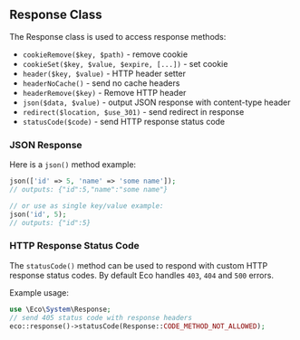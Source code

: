 ## Response Class
The Response class is used to access response methods:
- `cookieRemove($key, $path)` - remove cookie
- `cookieSet($key, $value, $expire, [...])` - set cookie
- `header($key, $value)` - HTTP header setter
- `headerNoCache()` - send no cache headers
- `headerRemove($key)` - Remove HTTP header
- `json($data, $value)` - output JSON response with content-type header
- `redirect($location, $use_301)` - send redirect in response
- `statusCode($code)` - send HTTP response status code


### JSON Response
Here is a `json()` method example:
```php
json(['id' => 5, 'name' => 'some name']);
// outputs: {"id":5,"name":"some name"}

// or use as single key/value example:
json('id', 5);
// outputs: {"id":5}
```

### HTTP Response Status Code
The `statusCode()` method can be used to respond with custom HTTP response status codes. By default Eco handles `403`, `404` and `500` errors.

Example usage:
```php
use \Eco\System\Response;
// send 405 status code with response headers
eco::response()->statusCode(Response::CODE_METHOD_NOT_ALLOWED);
```